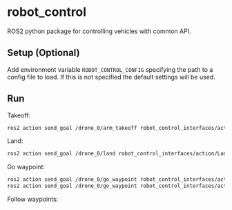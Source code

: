 # robot_control
ROS2 python package for controlling vehicles with common API.
## Setup (Optional)  
Add environment variable `ROBOT_CONTROL_CONFIG` specifying the path to a config file to load. If
this is not specified the default settings will be used.  
## Run
Takeoff:  
```bash
ros2 action send_goal /drone_0/arm_takeoff robot_control_interfaces/action/ArmTakeoff altitude:\ 5.0
```  
Land:  
```bash
ros2 action send_goal /drone_0/land robot_control_interfaces/action/Land {}
```  
Go waypoint:  
```bash
ros2 action send_goal /drone_0/go_waypoint robot_control_interfaces/action/GoWaypoint "{'waypoint': {'position': {'x': 10.0, 'y': 10.0, 'z': -5.0}, 'heading':0.0, 'frame': 1}}"
ros2 action send_goal /drone_0/go_waypoint robot_control_interfaces/action/GoWaypoint "{'waypoint': {'position': {'x': 0.0, 'y': 0.0, 'z': -5.0}, 'heading':1.57, 'frame': 1}}"
```  
Follow waypoints:
```bash

```  
